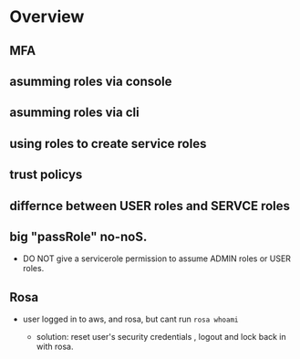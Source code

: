 # Overview


## MFA

## asumming roles via console
## asumming roles via cli
## using roles to create service roles
## trust policys

## differnce between USER roles and SERVCE roles
## big "passRole" no-noS.

- DO NOT give a servicerole permission to assume ADMIN roles or USER roles.

## Rosa
- user logged in to aws, and rosa, 
        but cant run 
        ```
        rosa whoami
        ```


    - solution: 
        reset user's security credentials , logout and lock back in with rosa. 


